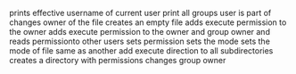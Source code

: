 prints effective username of current user print all groups user is part of changes owner of the file creates an empty file adds execute permission to the owner adds execute permission to the owner and group owner and reads permissionto other users sets permission sets the mode sets the mode of file same as another add execute direction to all subdirectories creates a directory with permissions changes group owner

